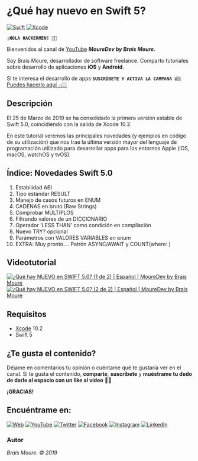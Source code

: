 # ¿Qué hay nuevo en Swift 5?
[![Swift](https://img.shields.io/badge/Swift-5-orange.svg?longCache=true&style=popout-square)]()
[![Xcode](https://img.shields.io/badge/Xcode-10.2-blue.svg?longCache=true&style=popout-square)]()

**`¡HOLA HACKERMEN! 👋🏼`**

Bienvenidos al canal de [YouTube](https://www.youtube.com/channel/UCxPD7bsocoAMq8Dj18kmGyQ) ***MoureDev by Brais Moure***. 

Soy Brais Moure, desarrollador de software freelance. Comparto tutoriales sobre desarrollo de aplicaciones **iOS** y **Android**.

Si te interesa el desarrollo de apps **`SUSCRÍBETE Y ACTIVA LA CAMPANA 👆🏼`** [Puedes hacerlo aquí 👈🏼](https://www.youtube.com/channel/UCxPD7bsocoAMq8Dj18kmGyQ?sub_confirmation=1)

## Descripción
El 25 de Marzo de 2019 se ha consolidado la primera versión estable de Swift 5.0, coincidiendo con la salida de Xcode 10.2.

En este tutorial veremos las principales novedades (y ejemplos en código de su utilización) que nos trae la última versión mayor del lenguaje de programación utilizado para desarrollar apps para los entornos Apple (iOS, macOS, watchOS y tvOS).

## Índice: Novedades Swift 5.0

1. Estabilidad ABI
2. Tipo estándar RESULT
3. Manejo de casos futuros en ENUM
4. CADENAS en bruto (Raw Strings)
5. Comprobar MÚLTIPLOS
6. Filtrando valores de un DICCIONARIO
7. Operador 'LESS THAN' como condición en compilación
8. Nuevo TRY? opcional
9. Parámetros con VALORES VARIABLES en enum
10. EXTRA: Muy pronto.... Patrón ASYNC/AWAIT y COUNT(where: )

## Videotutorial
[![¿Qué hay NUEVO en SWIFT 5.0? (1 de 2) | Español | MoureDev by Brais Moure](https://img.youtube.com/vi/EUxAaqxBEBs/0.jpg)](https://www.youtube.com/watch?v=EUxAaqxBEBs)
[![¿Qué hay NUEVO en SWIFT 5.0? (2 de 2) | Español | MoureDev by Brais Moure](https://img.youtube.com/vi/KhmtXd4-zcM/0.jpg)](https://www.youtube.com/watch?v=KhmtXd4-zcM)

## Requisitos
* [Xcode](https://developer.apple.com/xcode/) 10.2
* Swift 5

## ¿Te gusta el contenido?

Déjame en comentarios tu opinión o cuéntame qué te gustaría ver en el canal. 
Si te gusta el contenido, **comparte**, **suscríbete** y **muéstrame tu dedo de darle al espacio con un like al vídeo** 👍🏼

**¡GRACIAS!**

## Encuéntrame en:

[![Web](https://img.shields.io/badge/website-MoureDev.com-blue.svg?style=for-the-badge)](https://mouredev.com/)
[![YouTube](https://img.shields.io/badge/YouTube-MoureDev-red.svg?style=for-the-badge)](https://www.youtube.com/channel/UCxPD7bsocoAMq8Dj18kmGyQ)
[![Twitter](https://img.shields.io/badge/twitter-@MoureDev-blue.svg?style=for-the-badge)](https://twitter.com/MoureDev)
[![Facebook](https://img.shields.io/badge/Facebook-MoureDev-blue.svg?style=for-the-badge)](https://facebook.com/mouredev)
[![Instagram](https://img.shields.io/badge/Instagram-MoureDev-orange.svg?style=for-the-badge)](https://instagram.com/mouredev)
[![LinkedIn](https://img.shields.io/badge/LinkedIn-BraisMoure-blue.svg?style=for-the-badge)](https://www.linkedin.com/in/braismoure/)

### Autor
*Brais Moure. © 2019*

